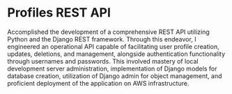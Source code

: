 # Profiles REST API

Accomplished the development of a comprehensive REST API utilizing Python and the Django REST framework. Through this endeavor, I engineered an operational API capable of facilitating user profile creation, updates, deletions, and management, alongside authentication functionality through usernames and passwords. This involved mastery of local development server administration, implementation of Django models for database creation, utilization of Django admin for object management, and proficient deployment of the application on AWS infrastructure.
